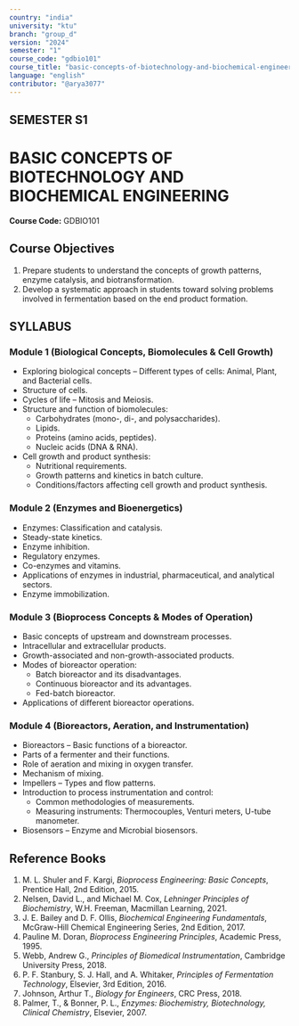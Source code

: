 ```yaml
---
country: "india"
university: "ktu"
branch: "group_d"
version: "2024"
semester: "1"
course_code: "gdbio101"
course_title: "basic-concepts-of-biotechnology-and-biochemical-engineering"
language: "english"
contributor: "@arya3077"
---
```


## SEMESTER S1
# BASIC CONCEPTS OF BIOTECHNOLOGY AND BIOCHEMICAL ENGINEERING
**Course Code:** GDBIO101  

## Course Objectives
1. Prepare students to understand the concepts of growth patterns, enzyme catalysis, and biotransformation.  
2. Develop a systematic approach in students toward solving problems involved in fermentation based on the end product formation.  

## SYLLABUS  

### Module 1 (Biological Concepts, Biomolecules & Cell Growth)  
* Exploring biological concepts – Different types of cells: Animal, Plant, and Bacterial cells.  
* Structure of cells.  
* Cycles of life – Mitosis and Meiosis.  
* Structure and function of biomolecules:  
  - Carbohydrates (mono-, di-, and polysaccharides).  
  - Lipids.  
  - Proteins (amino acids, peptides).  
  - Nucleic acids (DNA & RNA).  
* Cell growth and product synthesis:  
  - Nutritional requirements.  
  - Growth patterns and kinetics in batch culture.  
  - Conditions/factors affecting cell growth and product synthesis.  

### Module 2 (Enzymes and Bioenergetics)  
* Enzymes: Classification and catalysis.  
* Steady-state kinetics.  
* Enzyme inhibition.  
* Regulatory enzymes.  
* Co-enzymes and vitamins.  
* Applications of enzymes in industrial, pharmaceutical, and analytical sectors.  
* Enzyme immobilization.  

### Module 3 (Bioprocess Concepts & Modes of Operation)  
* Basic concepts of upstream and downstream processes.  
* Intracellular and extracellular products.  
* Growth-associated and non-growth-associated products.  
* Modes of bioreactor operation:  
  - Batch bioreactor and its disadvantages.  
  - Continuous bioreactor and its advantages.  
  - Fed-batch bioreactor.  
* Applications of different bioreactor operations.  

### Module 4 (Bioreactors, Aeration, and Instrumentation)  
* Bioreactors – Basic functions of a bioreactor.  
* Parts of a fermenter and their functions.  
* Role of aeration and mixing in oxygen transfer.  
* Mechanism of mixing.  
* Impellers – Types and flow patterns.  
* Introduction to process instrumentation and control:  
  - Common methodologies of measurements.  
  - Measuring instruments: Thermocouples, Venturi meters, U-tube manometer.  
* Biosensors – Enzyme and Microbial biosensors.  

## Reference Books
1. M. L. Shuler and F. Kargi, *Bioprocess Engineering: Basic Concepts*, Prentice Hall, 2nd Edition, 2015.  
2. Nelsen, David L., and Michael M. Cox, *Lehninger Principles of Biochemistry*, W.H. Freeman, Macmillan Learning, 2021.  
3. J. E. Bailey and D. F. Ollis, *Biochemical Engineering Fundamentals*, McGraw-Hill Chemical Engineering Series, 2nd Edition, 2017.  
4. Pauline M. Doran, *Bioprocess Engineering Principles*, Academic Press, 1995.  
5. Webb, Andrew G., *Principles of Biomedical Instrumentation*, Cambridge University Press, 2018.  
6. P. F. Stanbury, S. J. Hall, and A. Whitaker, *Principles of Fermentation Technology*, Elsevier, 3rd Edition, 2016.  
7. Johnson, Arthur T., *Biology for Engineers*, CRC Press, 2018.  
8. Palmer, T., & Bonner, P. L., *Enzymes: Biochemistry, Biotechnology, Clinical Chemistry*, Elsevier, 2007.  
